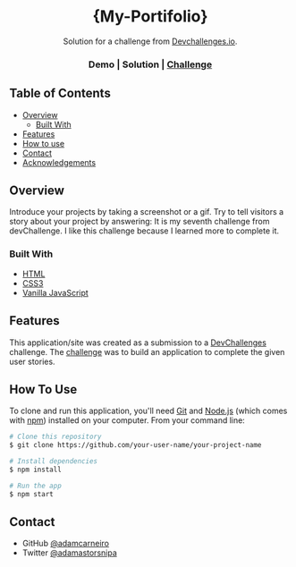 <!-- Please update value in the {}  -->

<h1 align="center">{My-Portifolio}</h1>

<div align="center">
   Solution for a challenge from  <a href="http://devchallenges.io" target="_blank">Devchallenges.io</a>.
</div>

<div align="center">
  <h3>
    <!-- <a href="https://adamcarneiro-eddie-homepage.netlify.app/"> -->
      Demo
    </a>
    <span> | </span>
    <!-- <a href="https://github.com/adamcarneiro/eddie-homepage"> -->
      Solution
    </a>
    <span> | </span>
    <a href="https://devchallenges.io/challenges/xobQBuf8zWWmiYMIAZe0">
      Challenge
    </a>
  </h3>
</div>

<!-- TABLE OF CONTENTS -->

## Table of Contents

- [Overview](#overview)
  - [Built With](#built-with)
- [Features](#features)
- [How to use](#how-to-use)
- [Contact](#contact)
- [Acknowledgements](#acknowledgements)

<!-- OVERVIEW -->

## Overview

<!-- ![screenshot](/screenshots/main-web.png)
![screenshot](/screenshots/main-mobile.png) -->

Introduce your projects by taking a screenshot or a gif. Try to tell visitors a story about your project by answering:
It is my seventh challenge from devChallenge. I like this challenge because I learned more to complete it.

### Built With

<!-- This section should list any major frameworks that you built your project using. Here are a few examples.-->

- [HTML](#)
- [CSS3](#)
- [Vanilla JavaScript](#)

## Features

<!-- List the features of your application or follow the template. Don't share the figma file here :) -->

This application/site was created as a submission to a [DevChallenges](https://devchallenges.io/challenges) challenge. The [challenge](https://devchallenges.io/challenges/xobQBuf8zWWmiYMIAZe0) was to build an application to complete the given user stories.

## How To Use

<!-- Example: -->

To clone and run this application, you'll need [Git](https://git-scm.com) and [Node.js](https://nodejs.org/en/download/) (which comes with [npm](http://npmjs.com)) installed on your computer. From your command line:

```bash
# Clone this repository
$ git clone https://github.com/your-user-name/your-project-name

# Install dependencies
$ npm install

# Run the app
$ npm start
```

## Contact

- GitHub [@adamcarneiro](https://github.com/adamcarneiro/)
- Twitter [@adamastorsnipa](https://twitter.com/adamastorsnipa)
